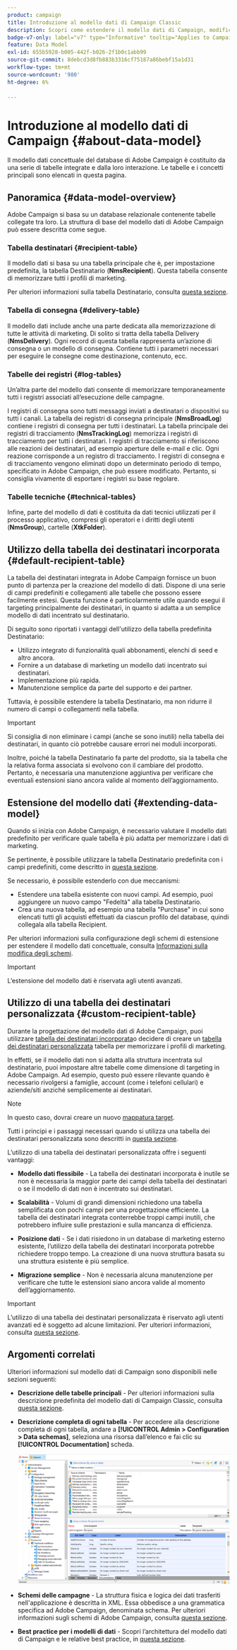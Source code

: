 ```yaml
---
product: campaign
title: Introduzione al modello dati di Campaign Classic
description: Scopri come estendere il modello dati di Campaign, modificare gli schemi, utilizzare le API e altro ancora
badge-v7-only: label="v7" type="Informative" tooltip="Applies to Campaign Classic v7 only"
feature: Data Model
exl-id: 655b5928-b005-442f-b026-2f1b0c1abb99
source-git-commit: 8debcd3d8fb883b3316cf75187a86bebf15a1d31
workflow-type: tm+mt
source-wordcount: '980'
ht-degree: 6%

---
```


# Introduzione al modello dati di Campaign {#about-data-model}

Il modello dati concettuale del database di Adobe Campaign è costituito da una serie di tabelle integrate e dalla loro interazione. Le tabelle e i concetti principali sono elencati in questa pagina.

## Panoramica {#data-model-overview}

Adobe Campaign si basa su un database relazionale contenente tabelle collegate tra loro. La struttura di base del modello dati di Adobe Campaign può essere descritta come segue.

### Tabella destinatari {#recipient-table}

Il modello dati si basa su una tabella principale che è, per impostazione predefinita, la tabella Destinatario (**NmsRecipient**). Questa tabella consente di memorizzare tutti i profili di marketing.

Per ulteriori informazioni sulla tabella Destinatario, consulta [questa sezione](#default-recipient-table).

### Tabella di consegna {#delivery-table}

Il modello dati include anche una parte dedicata alla memorizzazione di tutte le attività di marketing. Di solito si tratta della tabella Delivery (**NmsDelivery**). Ogni record di questa tabella rappresenta un’azione di consegna o un modello di consegna. Contiene tutti i parametri necessari per eseguire le consegne come destinazione, contenuto, ecc.

### Tabelle dei registri {#log-tables}

Un’altra parte del modello dati consente di memorizzare temporaneamente tutti i registri associati all’esecuzione delle campagne.

I registri di consegna sono tutti messaggi inviati a destinatari o dispositivi su tutti i canali. La tabella dei registri di consegna principale (**NmsBroadLog**) contiene i registri di consegna per tutti i destinatari.
La tabella principale dei registri di tracciamento (**NmsTrackingLog**) memorizza i registri di tracciamento per tutti i destinatari. I registri di tracciamento si riferiscono alle reazioni dei destinatari, ad esempio aperture delle e-mail e clic. Ogni reazione corrisponde a un registro di tracciamento.
I registri di consegna e di tracciamento vengono eliminati dopo un determinato periodo di tempo, specificato in Adobe Campaign, che può essere modificato. Pertanto, si consiglia vivamente di esportare i registri su base regolare.

### Tabelle tecniche {#technical-tables}

Infine, parte del modello di dati è costituita da dati tecnici utilizzati per il processo applicativo, compresi gli operatori e i diritti degli utenti (**NmsGroup**), cartelle (**XtkFolder**).

## Utilizzo della tabella dei destinatari incorporata {#default-recipient-table}

La tabella dei destinatari integrata in Adobe Campaign fornisce un buon punto di partenza per la creazione del modello di dati. Dispone di una serie di campi predefiniti e collegamenti alle tabelle che possono essere facilmente estesi. Questa funzione è particolarmente utile quando esegui il targeting principalmente dei destinatari, in quanto si adatta a un semplice modello di dati incentrato sul destinatario.

Di seguito sono riportati i vantaggi dell&#39;utilizzo della tabella predefinita Destinatario:

* Utilizzo integrato di funzionalità quali abbonamenti, elenchi di seed e altro ancora.
* Fornire a un database di marketing un modello dati incentrato sui destinatari.
* Implementazione più rapida.
* Manutenzione semplice da parte del supporto e dei partner.

Tuttavia, è possibile estendere la tabella Destinatario, ma non ridurre il numero di campi o collegamenti nella tabella.

>[!IMPORTANT]
>
>Si consiglia di non eliminare i campi (anche se sono inutili) nella tabella dei destinatari, in quanto ciò potrebbe causare errori nei moduli incorporati.

Inoltre, poiché la tabella Destinatario fa parte del prodotto, sia la tabella che la relativa forma associata si evolvono con il cambiare del prodotto. Pertanto, è necessaria una manutenzione aggiuntiva per verificare che eventuali estensioni siano ancora valide al momento dell’aggiornamento.

## Estensione del modello dati {#extending-data-model}

Quando si inizia con Adobe Campaign, è necessario valutare il modello dati predefinito per verificare quale tabella è più adatta per memorizzare i dati di marketing.

Se pertinente, è possibile utilizzare la tabella Destinatario predefinita con i campi predefiniti, come descritto in [questa sezione](#default-recipient-table).

Se necessario, è possibile estenderlo con due meccanismi:

* Estendere una tabella esistente con nuovi campi. Ad esempio, puoi aggiungere un nuovo campo &quot;Fedeltà&quot; alla tabella Destinatario.
* Crea una nuova tabella, ad esempio una tabella &quot;Purchase&quot; in cui sono elencati tutti gli acquisti effettuati da ciascun profilo del database, quindi collegala alla tabella Recipient.

Per ulteriori informazioni sulla configurazione degli schemi di estensione per estendere il modello dati concettuale, consulta [Informazioni sulla modifica degli schemi](../../configuration/using/about-schema-edition.md).

>[!IMPORTANT]
>
>L’estensione del modello dati è riservata agli utenti avanzati.

## Utilizzo di una tabella dei destinatari personalizzata {#custom-recipient-table}

Durante la progettazione del modello dati di Adobe Campaign, puoi utilizzare [tabella dei destinatari incorporata](#default-recipient-table)o decidere di creare un [tabella dei destinatari personalizzata](../../configuration/using/about-custom-recipient-table.md) tabella per memorizzare i profili di marketing.

In effetti, se il modello dati non si adatta alla struttura incentrata sul destinatario, puoi impostare altre tabelle come dimensione di targeting in Adobe Campaign. Ad esempio, questo può essere rilevante quando è necessario rivolgersi a famiglie, account (come i telefoni cellulari) e aziende/siti anziché semplicemente ai destinatari.

>[!NOTE]
>
>In questo caso, dovrai creare un nuovo [mappatura target](../../configuration/using/target-mapping.md).

Tutti i principi e i passaggi necessari quando si utilizza una tabella dei destinatari personalizzata sono descritti in [questa sezione](../../configuration/using/about-custom-recipient-table.md).

L’utilizzo di una tabella dei destinatari personalizzata offre i seguenti vantaggi:

* **Modello dati flessibile** - La tabella dei destinatari incorporata è inutile se non è necessaria la maggior parte dei campi della tabella dei destinatari o se il modello di dati non è incentrato sui destinatari.

* **Scalabilità** - Volumi di grandi dimensioni richiedono una tabella semplificata con pochi campi per una progettazione efficiente. La tabella dei destinatari integrata conterrebbe troppi campi inutili, che potrebbero influire sulle prestazioni e sulla mancanza di efficienza.

* **Posizione dati** - Se i dati risiedono in un database di marketing esterno esistente, l’utilizzo della tabella dei destinatari incorporata potrebbe richiedere troppo tempo. La creazione di una nuova struttura basata su una struttura esistente è più semplice.

* **Migrazione semplice** - Non è necessaria alcuna manutenzione per verificare che tutte le estensioni siano ancora valide al momento dell’aggiornamento.

>[!IMPORTANT]
>
>L’utilizzo di una tabella dei destinatari personalizzata è riservato agli utenti avanzati ed è soggetto ad alcune limitazioni. Per ulteriori informazioni, consulta [questa sezione](../../configuration/using/about-custom-recipient-table.md).

## Argomenti correlati

Ulteriori informazioni sul modello dati di Campaign sono disponibili nelle sezioni seguenti:

* **Descrizione delle tabelle principali** - Per ulteriori informazioni sulla descrizione predefinita del modello dati di Campaign Classic, consulta [questa sezione](../../configuration/using/data-model-description.md).

* **Descrizione completa di ogni tabella** - Per accedere alla descrizione completa di ogni tabella, andare a **[!UICONTROL Admin > Configuration > Data schemas]**, seleziona una risorsa dall’elenco e fai clic su **[!UICONTROL Documentation]** scheda.

   ![](assets/data-model_documentation-tab.png)


* **Schemi delle campagne** - La struttura fisica e logica dei dati trasferiti nell&#39;applicazione è descritta in XML. Essa obbedisce a una grammatica specifica ad Adobe Campaign, denominata schema. Per ulteriori informazioni sugli schemi di Adobe Campaign, consulta [questa sezione](../../configuration/using/about-schema-reference.md).

* **Best practice per i modelli di dati** - Scopri l’architettura del modello dati di Campaign e le relative best practice, in [questa sezione](../../configuration/using/data-model-best-practices.md#data-model-architecture).
